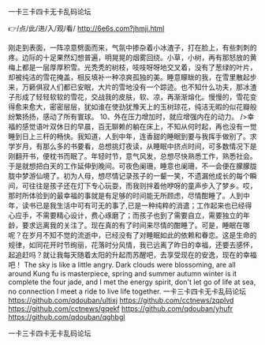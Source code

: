 
一卡三卡四卡无卡乱码论坛




👉/点/此/进/入/观/看/ http://6e6s.com?jhmji.html




刚走到表面，一阵凉意劈面而来，气氛中掺杂着小冰渣子，打在脸上，有些刺刺的疼。边际的十足果然幻想普遍，明晃晃的烟雾回绕。小草，小树，再有那怒放的黄梅上都是一层厚厚积雪。光秃秃的树枝，吱吱呀呀地交叉着，没有了葱绿的叶片，却被纯洁的雪花掩盖，相反填补一种凉爽孤独的美。睡意矇眬的我，在雪里散起步来，万籁俱寂人们都已安眠，大片的雪地没有一个踪迹。也不知什么功夫，那冰渣子形成了轻轻软软的雪花，交战我的皮肤，软、凉，再渐渐熔化。慢慢的，雪花变得愈来愈大，密密层层，犹如谁在使劲犹豫天上的玉树琼花，纯洁无暇的似花瓣般纷繁扬扬，感动了所有寰球。
	10、外在压力增加时，就应增强内在的动力。
/>幸福的感觉语叶双休日的早晨，百无聊赖的躺在床上，不知从何时起，再也没有一觉睡到日上三杆的畅快。我知道，人到中年，连香甜的睡眠到要与我挥手做别了。求学岁月，有那么多的书要看，总想挑灯夜读，从睡眠中挤点时间，可多数情况下是刚翻开书，便枕书而眠了。年轻时节，意气风发，总想尽快熟悉工作，熟悉社会。于是就想把白天的工作延伸到晚间。可夜色阑珊，睡意也阑珊，不一会便在朦朦胧胧中梦游仙境了。初为人母，想尽情记录孩子的一颦一笑，不遗漏他成长的每个瞬间，可往往是孩子还在灯下专心玩耍，而我则拌着他咿呀的童声步入了梦乡。哎，那时所体验到的最幸福的事就是有足够的时间能无所顾虑，尽情酣睡了。人到中年，读书已是我生活中可有可无的事了,已是一种纯粹的消遣；工作起来也已经得心应手，不需要精心设计，费心琢磨了；而孩子也到了需要自立，需要独立的年龄，要求远离我的关注了。现在真的有了时间来尽情的酣睡了。可是，睡眠在哪呢？在岁月不知不觉的流逝中，已经没有了对睡眠如此的依赖和眷恋。这是生命的规律，如同花开时节绚丽，花落时分风情，我已远离了昨日的幸福，还要去感怀，起追赶吗？就让我每天随着太阳的升起而苏醒吧，去享受现在的安逸，现在的幸福吧！
The sky is like a little angry.
Dark clouds were blossoming, are all around
Kung fu is masterpiece, spring and summer autumn winter is it complete the four jade, and I met the energy spirit, don't let go of life at sea, no connection I meet a ride to live life together.
一卡三卡四卡无卡乱码论坛 https://github.com/qdouban/ultixj
https://github.com/cctnews/zqplvd
https://github.com/cctnews/gqekf
https://github.com/qdouban/yhufr
https://github.com/qdouban/qghbgl





一卡三卡四卡无卡乱码论坛

